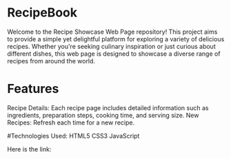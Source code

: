 # RecipeBook
Welcome to the Recipe Showcase Web Page repository! This project aims to provide a simple yet delightful platform for exploring a variety of delicious recipes. Whether you're seeking culinary inspiration or just curious about different dishes, this web page is designed to showcase a diverse range of recipes from around the world.

# Features
Recipe Details: Each recipe page includes detailed information such as ingredients, preparation steps, cooking time, and serving size.
New Recipes: Refresh each time for a new recipe.

#Technologies Used:
HTML5
CSS3
JavaScript

Here is the link: 
